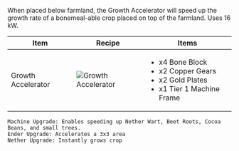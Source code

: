 When placed below farmland, the Growth Accelerator will speed up the growth rate of a bonemeal-able crop placed on top of the farmland. Uses 16 kW.

| Item | Recipe | Items |
|------|--------|-------|
| Growth Accelerator | ![Growth Accelerator](https://cdn.discordapp.com/attachments/739536694398812230/879438915570917426/growth_accelerator.png) | <ul><li>x4 Bone Block</li><li>x2 Copper Gears</li><li>x2 Gold Plates</li><li>x1 Tier 1 Machine Frame</li></ul> |

```
Machine Upgrade: Enables speeding up Nether Wart, Beet Roots, Cocoa Beans, and small trees.
Ender Upgrade: Accelerates a 3x3 area
Nether Upgrade: Instantly grows crop
```
